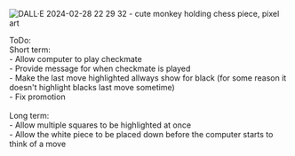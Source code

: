 ![DALL·E 2024-02-28 22 29 32 - cute monkey holding chess piece, pixel art](https://github.com/Caleb518c/chess/assets/104874097/d334332f-a359-4e5b-998b-dbc01de7e1ee)


ToDo: <br>
  Short term:<br>
    - Allow computer to play checkmate <br>
    - Provide message for when checkmate is played<br>
    - Make the last move highlighted allways show for black (for some reason it doesn't highlight blacks last move sometime)<br>
    - Fix promotion <br>
    <br>
  Long term: <br>
    - Allow multiple squares to be highlighted at once<br>
    - Allow the white piece to be placed down before the computer starts to think of a move<br>
    

